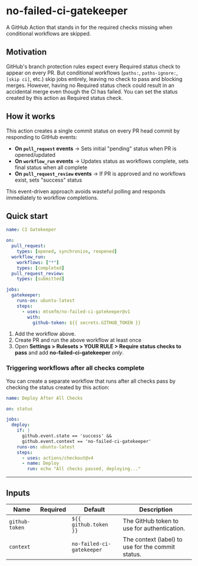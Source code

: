# no-failed-ci-gatekeeper

A GitHub Action that stands in for the required checks missing when conditional workflows are skipped.

## Motivation

GitHub's branch protection rules expect every Required status check to appear on every PR.
But conditional workflows (`paths:`, `paths-ignore:`, `[skip ci]`, etc.) skip jobs entirely, leaving no check to pass and blocking merges.
However, having no Required status check could result in an accidental merge even though the CI has failed.
You can set the status created by this action as Required status check.

## How it works

This action creates a single commit status on every PR head commit by responding to GitHub events:

- **On `pull_request` events** -> Sets initial "pending" status when PR is opened/updated
- **On `workflow_run` events** -> Updates status as workflows complete, sets final status when all complete
- **On `pull_request_review` events** -> If PR is approved and no workflows exist, sets "success" status

This event-driven approach avoids wasteful polling and responds immediately to workflow completions.

## Quick start

```yaml
name: CI Gatekeeper

on:
  pull_request:
    types: [opened, synchronize, reopened]
  workflow_run:
    workflows: ["*"]
    types: [completed]
  pull_request_review:
    types: [submitted]

jobs:
  gatekeeper:
    runs-on: ubuntu-latest
    steps:
      - uses: mtsmfm/no-failed-ci-gatekeeper@v1
        with:
          github-token: ${{ secrets.GITHUB_TOKEN }}
```

1. Add the workflow above.
2. Create PR and run the above workflow at least once
3. Open **Settings > Rulesets > YOUR RULE > Require status checks to pass** and add **no-failed-ci-gatekeeper** _only_.

### Triggering workflows after all checks complete

You can create a separate workflow that runs after all checks pass by checking the status created by this action:

```yaml
name: Deploy After All Checks

on: status

jobs:
  deploy:
    if: |
      github.event.state == 'success' &&
      github.event.context == 'no-failed-ci-gatekeeper'
    runs-on: ubuntu-latest
    steps:
      - uses: actions/checkout@v4
      - name: Deploy
        run: echo "All checks passed, deploying..."
```

---

## Inputs

| Name           | Required | Default                   | Description                                       |
| -------------- | -------- | ------------------------- | ------------------------------------------------- |
| `github-token` |          | `${{ github.token }}`     | The GitHub token to use for authentication.       |
| `context`      |          | `no-failed-ci-gatekeeper` | The context (label) to use for the commit status. |
